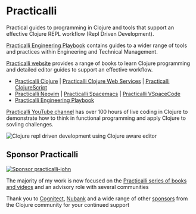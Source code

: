 # Practicalli

Practical guides to programming in Clojure and tools that support an effective Clojure REPL workflow (Repl Driven Development).

[Practicalli Engineering Playbook](https://practical.li/engineering-playbook/) contains guides to a wider range of tools and practices within Engineering and Technical Management.

[Practicalli website](https://practical.li) provides a range of books to learn Clojure programming and detailed editor guides to support an effective workflow.

- [Practicalli Clojure](https://practical.li/clojure) | [Practicalli Clojure Web Services](https://practical.li/clojure-web-services) | [Practicalli ClojureScript](https://practical.li/clojurescript)
- [Practicalli Neovim](https://practical.li/neovim) | [Practicalli Spacemacs](https://practical.li/spacemacs)  | [Practicalli VSpaceCode](https://practical.li/vspacecode)
- [Practicalli Engineering Playbook](https://practical.li/engineering-playbook)

[Practicalli YouTube channel](https://youtube.com/practicalli) has over 100 hours of live coding in Clojure to demonstrate how to think in functional programming and apply Clojure to sovling challenges.

![Clojure repl driven development using Clojure aware editor](https://raw.githubusercontent.com/practicalli/graphic-design/live/clojure/clojure-repl-workflow-concept.png)


## Sponsor Practicalli

[![Sponsor practicalli-john](https://raw.githubusercontent.com/practicalli/graphic-design/live/buttons/practicalli-github-sponsors-button.png)](https://github.com/sponsors/practicalli-john/)

The majority of my work is now focused on the [Practicalli series of books and videos](https://practical.li/) and an advisory role with several communities

Thank you to [Cognitect](https://www.cognitect.com/), [Nubank](https://nubank.com.br/) and a wide range of other [sponsors](https://github.com/sponsors/practicalli-john#sponsors) from the Clojure community for your continued support
